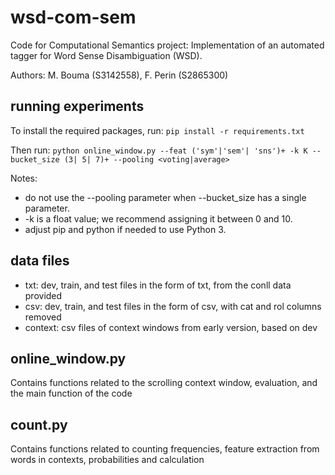 # wsd-com-sem
Code for Computational Semantics project: Implementation of an automated tagger for Word Sense Disambiguation (WSD). 

 Authors: M. Bouma (S3142558), F. Perin (S2865300)

## running experiments
To install the required packages, run:
`pip install -r requirements.txt`

Then run:
``python online_window.py --feat ('sym'|'sem'| 'sns')+ -k K --bucket_size (3| 5| 7)+ --pooling <voting|average>``

Notes: 
- do not use the --pooling parameter when --bucket_size has a single parameter. 
- -k is a float value; we recommend assigning it between 0 and 10. 
- adjust pip and python if needed to use Python 3.

## data files
- txt: dev, train, and test files in the form of txt, from the conll data provided
- csv: dev, train, and test files in the form of csv, with cat and rol columns removed
- context: csv files of context windows from early version, based on dev

## online_window.py
Contains functions related to the scrolling context window, evaluation, and the main function of the code

## count.py
Contains functions related to counting frequencies, feature extraction from words in contexts, probabilities and calculation
